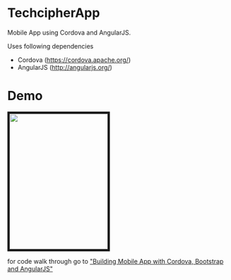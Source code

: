 TechcipherApp
=============

Mobile App using Cordova and AngularJS.

Uses following dependencies

- Cordova (https://cordova.apache.org/)
- AngularJS (http://angularjs.org/)

Demo
==========

<img src="http://www.saifikram.com/Uploads/tcapp_screen3.jpg" width="222" height="307" border="5" />

for code walk through go to <a href="http://www.saifikram.com/2014/02/building-mobile-app-with-cordova-and-angularjs">
"Building Mobile App with Cordova, Bootstrap and AngularJS"</a>
